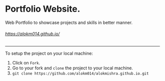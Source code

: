 # Portfolio Website.
Web Portfolio to showcase projects and skills in better manner. 

###### https://alokm014.github.io/

------------------------------------------------------------------
To setup the project on your local machine:

1. Click on `Fork`.
2. Go to your fork and `clone` the project to your local machine.
3. `git clone https://github.com/alokm014/alokmishra.github.io.git`
